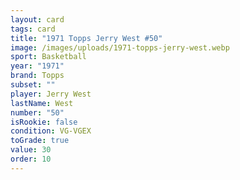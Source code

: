 ```yaml
---
layout: card
tags: card
title: "1971 Topps Jerry West #50"
image: /images/uploads/1971-topps-jerry-west.webp
sport: Basketball
year: "1971"
brand: Topps
subset: ""
player: Jerry West
lastName: West
number: "50"
isRookie: false
condition: VG-VGEX
toGrade: true
value: 30
order: 10
---
```

